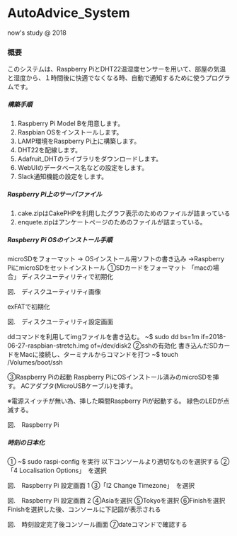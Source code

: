 # AutoAdvice_System
now's study @ 2018

### 概要

このシステムは、Raspberry PiとDHT22温湿度センサーを用いて、部屋の気温と湿度から、１時間後に快適でなくなる時、自動で通知するために使うプログラムです。

##### 構築手順
1. Raspberry Pi Model Bを用意します。
2. Raspbian OSをインストールします。
3. LAMP環境をRaspberry Pi上に構築します。
4. DHT22を配線します。
5. Adafruit_DHTのライブラリをダウンロードします。
6. WebUIのデータベース名などの設定をします。
7. Slack通知機能の設定をします。

##### Raspberry Pi上のサーバファイル
1. cake.zipはCakePHPを利用したグラフ表示のためのファイルが詰まっている
2. enquete.zipはアンケートページのためのファイルが詰まっている。

##### Raspberry Pi OSのインストール手順
microSDをフォーマット → OSインストール用ソフトの書き込み →Raspberry PiにmicroSDをセットインストール
①SDカードをフォーマット
「macの場合」
ディスクユーティリティで初期化

図.　ディスクユーティリティ画像

exFATで初期化

図.　ディスクユーティリティ設定画面

ddコマンドを利用してimgファイルを書き込む。
~$ sudo dd bs=1m if=2018-06-27-raspbian-stretch.img of=/dev/disk2
②sshの有効化
書き込んだSDカードをMacに接続し、ターミナルからコマンドを打つ
~$ touch /Volumes/boot/ssh

③Raspberry Piの起動
Raspberry PiにOSインストール済みのmicroSDを挿す。
ACアダプタ(MicroUSBケーブル)を挿す。

※電源スイッチが無い為、挿した瞬間Raspberry Piが起動する。
緑色のLEDが点滅する。

図.　Raspberry Pi

##### 時刻の日本化
① ~$ sudo raspi-config を実行
	以下コンソールより適切なものを選択する
②「4 Localisation Options」　を選択

図.　Raspberry Pi 設定画面 1
③「I2 Change Timezone」　を選択

図.　Raspberry Pi 設定画面 2
④Asiaを選択
⑤Tokyoを選択
⑥Finishを選択
Finishを選択した後、コンソールに下記図が表示される

図.　時刻設定完了後コンソール画面
⑦dateコマンドで確認する

